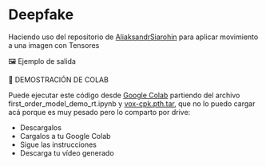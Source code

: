 # Deepfake
Haciendo uso del repositorio de <a href="https://github.com/AliaksandrSiarohin/first-order-model">AliaksandrSiarohin</a> para aplicar movimiento a una imagen con Tensores

🖼 Ejemplo de salida



🔬 DEMOSTRACIÓN DE COLAB

Puede ejecutar este código desde <a href="https://colab.research.google.com/">Google Colab</a> partiendo del archivo first_order_model_demo_rt.ipynb y <a href="https://drive.google.com/file/d/1Y6FN6TQDs2wywI94OPYza09gwZigJIfT/view?usp=sharing">vox-cpk.pth.tar</a>, que no lo puedo cargar acá porque es muy pesado pero lo comparto por drive:
- Descargalos
- Cargalos a tu Google Colab
- Sigue las instrucciones
- Descarga tu vídeo generado

